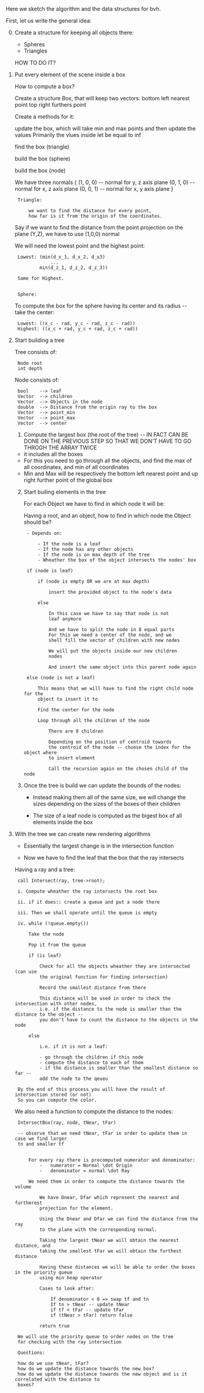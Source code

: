

Here we sketch the algorithm and the data structures for bvh.

First, let us write the general idea:

0. Create a structure for keeping all objects there:

    - Spheres
    - Triangles

    HOW TO DO IT?

1. Put every element of the scene inside a box
    
    How to compute a box? 

    Create a structure Box, 
    that will keep two vectors:
    bottom left nearest point
    top right furthers point

    Create a methods for it: 
    
    update the box, which will take
    min and max points and then update the values
    Primarily the vlues inside let be equal to inf

    find the box (triangle)

    build the box (sphere)

    build the box (node)



    We have three normals { (1, 0, 0) -- normal for y, z axis plane 
                            (0, 1, 0) -- normal for x, z axis plane
                            (0, 0, 1) -- normal for x, y axis plane
                           }

        Triangle:

            we want to find the distance for every point, 
            how far is it from the origin of the coordinates. 

    Say if we want to find the distance from the point projection on
    the plane (Y,Z), we have to use (1,0,0) normal

    We will need the lowest point and the highest point:

        Lowest: (min(d_x_1, d_x_2, d_x3)
                    ...
                min(d_z_1, d_z_2, d_z_3))

        Same for Highest.


        Sphere:

    To compute the box for the sphere having its center and
    its radius -- take the center:

        Lowest: ((x_c - rad, y_c - rad, z_c - rad))
        Highest: ((x_c + rad, y_c + rad, z_c + rad))

    
2. Start building a tree

    Tree consists of: 
    
        Node root
        int depth

    Node consists of:

        bool    --> leaf
        Vector  --> children
        Vector  --> Objects in the node
        double  --> Distance from the origin ray to the box
        Vector  --> point_min
        Vector  --> point_max
        Vector  --> center  

    1) Compute the largest box (the root of the tree) -- IN FACT
    CAN BE DONE ON THE PREVIOUS STEP SO THAT WE DON'T HAVE TO GO THROGH THE
    ARRAY TWICE
    
    - it includes all the boxes 
    - For this you need to go through all the objects, and 
    find the max of all coordinates, and min of all coordinates
    - Min and Max will be respectively the bottom left nearest point and
    up right further point of the global box 

    2) Start builing elements in the tree

        For each Object we have to find in which node it will be:

        Having a root, and an object, how to find in which node the
        Object should be?

            - Depends on:

                - If the node is a leaf
                - If the node has any other objects
                - If the node is on max depth of the tree
                - Wheather the box of the object intersects the nodes' box

            if (node is leaf) 

                if (node is empty OR we are at max depth) 

                    insert the provided object to the node's data

                else 

                    In this case we have to say that node is not
                    leaf anymore

                    And we have to split the node in 8 equal parts
                    For this we need a center of the node, and we
                    shell fill the vector of children with new nodes

                    We will put the objects inside our new children
                    nodes

                    And insert the same object into this parent node again

            else (node is not a leaf) 

                This means that we will have to find the right child node for the
                object to insert it to

                Find the center for the node

                Loop through all the children of the node

                    There are 8 children

                    Depending on the position of centroid towards 
                    the centroid of the node -- choose the index for the object where
                    to insert element

                    Call the recursion again on the chosen child of the node


    3) Once the tree is build we can update the bounds of the nodes:

        - Instead making them all of the same size, we will
        change the sizes depending on the sizes of the boxes of their children

        - The size of a leaf node is computed as the bigest box of all elements
        inside the box

    
3. With the tree we can create new rendering algorithms

    - Essentially the largest change is in the intersection function

    - Now we have to find the leaf that the box that the ray intersects

    Having a ray and a tree: 

        call Intersect(ray, tree->root);

        i. Compute wheather the ray intersects the root box

        ii. if it does:: create a queue and put a node there

        iii. Then we shall operate until the queue is empty

        iv. while (!queue.empty()) 

            Take the node

            Pop it from the queue

            if (is leaf)

                Check for all the objects wheather they are intersected (can use 
                the original function for finding intersection)

                Record the smallest distance from there

                This distance will be used in order to check the intersection with other nodes,
                i.e. if the distance to the node is smaller than the distance to the object --
                you don't have to count the distance to the objects in the node

            else 

                i.e. if it is not a leaf:

                - go through the children if this node
                - compute the distance to each of them
                - if the distance is smaller than the smallest distance so far --
                add the node to the qeueu

        By the end of this process you will have the result of intersection stored (or not)
        So you can compute the color. 


    We also need a function to compute the distance to the nodes:

        IntersectBox(ray, node, tNear, tFar) 

        -- observe that we need tNear, tFar in order to update them in case we find larger
        tn and smaller tf


            For every ray there is precomputed numerator and denominator: 
                -   numerator = Normal \dot Origin
                -   denominator = normal \dot Ray

            We need them in order to compute the distance towards the volume

                We have Dnear, Dfar which represent the nearest and furtherest
                projection for the element.

                Using the Dnear and Dfar we can find the distance from the ray
                to the plane with the corresponding normal.

                Taking the largest tNear we will obtain the nearest distance, and
                taking the smallest tFar we will obtain the furthest distance

                Having these distances we will be able to order the boxes in the priority queue
                using min heap operator

                Cases to look after:

                    If denominator < 0 => swap tf and tn
                    If tn > tNear -- update tNear
                    if tf < tFar -- update tFar
                    if (tNear > tFar) return false

                return true 

        We will use the priority queue to order nodes on the tree
        for checking with the ray intersection
        
        Questions:

        how do we use tNear, tFar? 
        how do we update the distance towards the new box?
        how do we update the distance towards the new object and is it correlated with the distance to
        boxes?

            